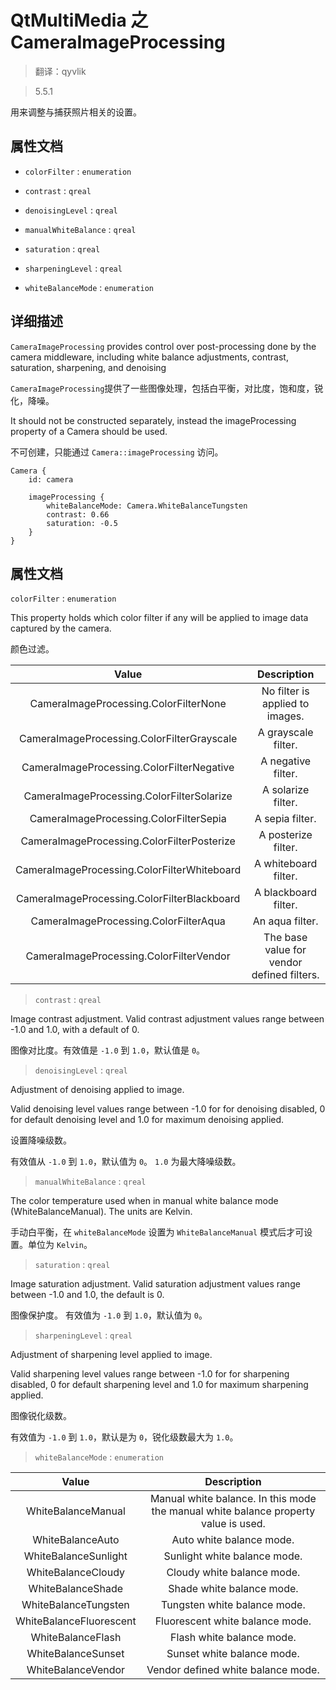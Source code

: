 # QtMultiMedia 之 CameraImageProcessing

> 翻译：qyvlik

> 5.5.1

用来调整与捕获照片相关的设置。

## 属性文档

+ `colorFilter`           : `enumeration`

+ `contrast`              : `qreal`

+ `denoisingLevel`        : `qreal`

+ `manualWhiteBalance`    : `qreal`

+ `saturation`            : `qreal`

+ `sharpeningLevel`       : `qreal`

+ `whiteBalanceMode`      : `enumeration`

## 详细描述

`CameraImageProcessing` provides control over post-processing done by the camera middleware, including white balance adjustments, contrast, saturation, sharpening, and denoising

`CameraImageProcessing`提供了一些图像处理，包括白平衡，对比度，饱和度，锐化，降噪。

It should not be constructed separately, instead the imageProcessing property of a Camera should be used.

不可创建，只能通过 `Camera::imageProcessing` 访问。

```
Camera {
    id: camera

    imageProcessing {
        whiteBalanceMode: Camera.WhiteBalanceTungsten
        contrast: 0.66
        saturation: -0.5
    }
}
```

## 属性文档

`colorFilter`           : `enumeration`

This property holds which color filter if any will be applied to image data captured by the camera.

颜色过滤。

| Value | Description |
|:-----:|:-----------:|
|CameraImageProcessing.ColorFilterNone | No filter is applied to images. |
|CameraImageProcessing.ColorFilterGrayscale | A grayscale filter. |
|CameraImageProcessing.ColorFilterNegative | A negative filter. |
|CameraImageProcessing.ColorFilterSolarize | A solarize filter. |
|CameraImageProcessing.ColorFilterSepia | A sepia filter. |
|CameraImageProcessing.ColorFilterPosterize | A posterize filter. |
|CameraImageProcessing.ColorFilterWhiteboard | A whiteboard filter. |
|CameraImageProcessing.ColorFilterBlackboard | A blackboard filter. |
|CameraImageProcessing.ColorFilterAqua | An aqua filter. |
|CameraImageProcessing.ColorFilterVendor | The base value for vendor defined filters. |

> `contrast`              : `qreal`

Image contrast adjustment. Valid contrast adjustment values range between -1.0 and 1.0, with a default of 0.

图像对比度。有效值是 `-1.0` 到 `1.0`，默认值是 `0`。

> `denoisingLevel`        : `qreal`

Adjustment of denoising applied to image.

Valid denoising level values range between -1.0 for for denoising disabled, 0 for default denoising level and 1.0 for maximum denoising applied.

设置降噪级数。

有效值从 `-1.0` 到 `1.0`，默认值为 `0`。 `1.0` 为最大降噪级数。

> `manualWhiteBalance`    : `qreal`

The color temperature used when in manual white balance mode (WhiteBalanceManual). The units are Kelvin.

手动白平衡，在 `whiteBalanceMode` 设置为 `WhiteBalanceManual` 模式后才可设置。单位为 `Kelvin`。

> `saturation`            : `qreal`

Image saturation adjustment. Valid saturation adjustment values range between -1.0 and 1.0, the default is 0.

图像保护度。 有效值为 `-1.0` 到 `1.0`，默认值为 `0`。

> `sharpeningLevel`       : `qreal`

Adjustment of sharpening level applied to image.

Valid sharpening level values range between -1.0 for for sharpening disabled, 0 for default sharpening level and 1.0 for maximum sharpening applied.

图像锐化级数。

有效值为 `-1.0` 到 `1.0`，默认是为 `0`，锐化级数最大为 `1.0`。

> `whiteBalanceMode`      : `enumeration`

| Value | Description |
|:-----:|:-----------:|
| WhiteBalanceManual | Manual white balance. In this mode the manual white balance property value is used. |
| WhiteBalanceAuto | Auto white balance mode. | 
| WhiteBalanceSunlight | Sunlight white balance mode. |
| WhiteBalanceCloudy | Cloudy white balance mode. |
| WhiteBalanceShade | Shade white balance mode. |
| WhiteBalanceTungsten | Tungsten white balance mode. |
| WhiteBalanceFluorescent | Fluorescent white balance mode. |
| WhiteBalanceFlash | Flash white balance mode. |
| WhiteBalanceSunset | Sunset white balance mode. |
| WhiteBalanceVendor | Vendor defined white balance mode. |
